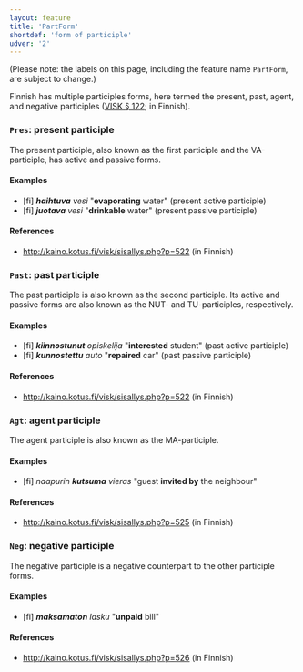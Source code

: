 ```yaml
---
layout: feature
title: 'PartForm'
shortdef: 'form of participle'
udver: '2'
---
```


(Please note: the labels on this page, including the feature name
`PartForm`, are subject to change.)

Finnish has multiple participles forms, here termed the present, past,
agent, and negative participles ([VISK §
122](http://kaino.kotus.fi/visk/sisallys.php?p=122); in Finnish).

### <a name="Pres">`Pres`</a>: present participle

The present participle, also known as the first participle and the
VA-participle, has active and passive forms.

#### Examples

* [fi] _<b>haihtuva</b> vesi_ "<b>evaporating</b> water" (present active participle)
* [fi] _<b>juotava</b> vesi_ "<b>drinkable</b> water" (present passive participle)

#### References

* <http://kaino.kotus.fi/visk/sisallys.php?p=522> (in Finnish)

### <a name="Past">`Past`</a>: past participle

The past participle is also known as the second participle. Its active
and passive forms are also known as the NUT- and TU-participles,
respectively.

#### Examples

* [fi] _<b>kiinnostunut</b> opiskelija_ "<b>interested</b> student" (past active participle)
* [fi] _<b>kunnostettu</b> auto_ "<b>repaired</b> car" (past passive participle)

#### References

* <http://kaino.kotus.fi/visk/sisallys.php?p=522> (in Finnish)

### <a name="Agt">`Agt`</a>: agent participle

The agent participle is also known as the MA-participle.

#### Examples

* [fi] _naapurin <b>kutsuma</b> vieras_ "guest <b>invited by</b> the neighbour"

#### References

* <http://kaino.kotus.fi/visk/sisallys.php?p=525> (in Finnish)

### <a name="Neg">`Neg`</a>: negative participle

The negative participle is a negative counterpart to the other
participle forms.

#### Examples

* [fi] _<b>maksamaton</b> lasku_ "<b>unpaid</b> bill"

#### References

* <http://kaino.kotus.fi/visk/sisallys.php?p=526> (in Finnish)
<!-- Interlanguage links updated Po lis 14 15:34:52 CET 2022 -->
